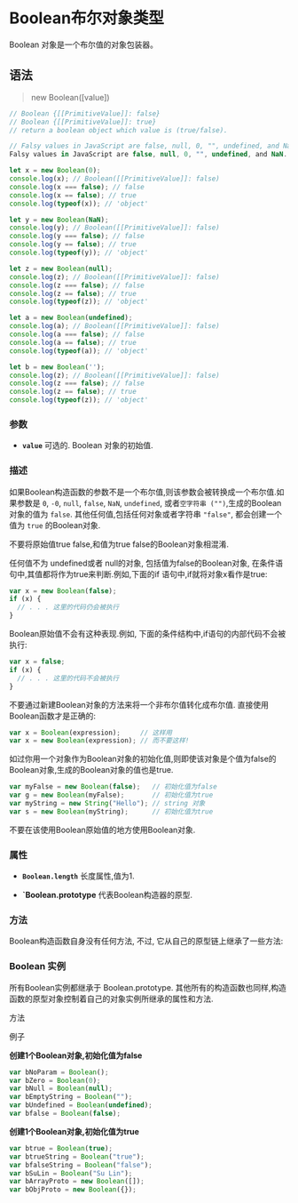 ﻿# Boolean布尔对象类型

Boolean 对象是一个布尔值的对象包装器。

## 语法

> new Boolean([value])

```javascript
// Boolean {[[PrimitiveValue]]: false}
// Boolean {[[PrimitiveValue]]: true}
// return a boolean object which value is (true/false).

// Falsy values in JavaScript are false, null, 0, "", undefined, and NaN.
Falsy values in JavaScript are false, null, 0, "", undefined, and NaN.
```

```javascript
let x = new Boolean(0);
console.log(x); // Boolean([[PrimitiveValue]]: false)
console.log(x === false); // false
console.log(x == false); // true
console.log(typeof(x)); // 'object'

let y = new Boolean(NaN);
console.log(y); // Boolean([[PrimitiveValue]]: false)
console.log(y === false); // false
console.log(y == false); // true
console.log(typeof(y)); // 'object'

let z = new Boolean(null);
console.log(z); // Boolean([[PrimitiveValue]]: false)
console.log(z === false); // false
console.log(z == false); // true
console.log(typeof(z)); // 'object'

let a = new Boolean(undefined);
console.log(a); // Boolean([[PrimitiveValue]]: false)
console.log(a === false); // false
console.log(a == false); // true
console.log(typeof(a)); // 'object'

let b = new Boolean('');
console.log(z); // Boolean([[PrimitiveValue]]: false)
console.log(z === false); // false
console.log(z == false); // true
console.log(typeof(z)); // 'object'
```


### 参数

 - **`value`**
 可选的. Boolean 对象的初始值.

### 描述

如果Boolean构造函数的参数不是一个布尔值,则该参数会被转换成一个布尔值.如果参数是 `0`, `-0`,  `null`, `false`, `NaN`, `undefined`, 或者`空字符串 ("")`,生成的Boolean对象的值为 `false`. 其他任何值,包括任何对象或者字符串 `"false"`, 都会创建一个值为 `true` 的Boolean对象.

不要将原始值true false,和值为true false的Boolean对象相混淆.

任何值不为 undefined或者 null的对象, 包括值为false的Boolean对象, 在条件语句中,其值都将作为true来判断.例如,下面的if 语句中,if就将对象x看作是true:

```javascript
var x = new Boolean(false);
if (x) {
  // . . . 这里的代码仍会被执行
}
```

Boolean原始值不会有这种表现.例如, 下面的条件结构中,if语句的内部代码不会被执行:

```javascript
var x = false;
if (x) {
  // . . . 这里的代码不会被执行
}
```

不要通过新建Boolean对象的方法来将一个非布尔值转化成布尔值. 直接使用Boolean函数才是正确的:

```javascript
var x = Boolean(expression);     // 这样用
var x = new Boolean(expression); // 而不要这样!
```

如过你用一个对象作为Boolean对象的初始化值,则即使该对象是个值为false的Boolean对象,生成的Boolean对象的值也是true.

```javascript
var myFalse = new Boolean(false);   // 初始化值为false
var g = new Boolean(myFalse);       // 初始化值为true
var myString = new String("Hello"); // string 对象
var s = new Boolean(myString);      // 初始化值为true
```

不要在该使用Boolean原始值的地方使用Boolean对象.

### 属性

 - **`Boolean.length`**
长度属性,值为1.

 - **`Boolean.prototype**
代表Boolean构造器的原型.

### 方法

Boolean构造函数自身没有任何方法, 不过, 它从自己的原型链上继承了一些方法:

### Boolean 实例

所有Boolean实例都继承于  Boolean.prototype. 其他所有的构造函数也同样,构造函数的原型对象控制着自己的对象实例所继承的属性和方法.

方法

例子

**创建1个Boolean对象,初始化值为false**

```javascript
var bNoParam = Boolean();
var bZero = Boolean(0);
var bNull = Boolean(null);
var bEmptyString = Boolean("");
var bUndefined = Boolean(undefined);
var bfalse = Boolean(false);
```

**创建1个Boolean对象,初始化值为true**

```javascript
var btrue = Boolean(true);
var btrueString = Boolean("true");
var bfalseString = Boolean("false");
var bSuLin = Boolean("Su Lin");
var bArrayProto = new Boolean([]);
var bObjProto = new Boolean({});
```



